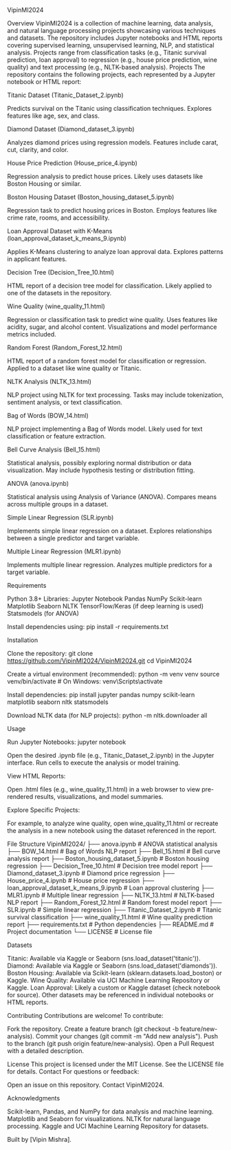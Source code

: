 VipinMI2024

Overview
VipinMI2024 is a collection of machine learning, data analysis, and natural language processing projects showcasing various techniques and datasets. The repository includes Jupyter notebooks and HTML reports covering supervised learning, unsupervised learning, NLP, and statistical analysis. Projects range from classification tasks (e.g., Titanic survival prediction, loan approval) to regression (e.g., house price prediction, wine quality) and text processing (e.g., NLTK-based analysis).
Projects
The repository contains the following projects, each represented by a Jupyter notebook or HTML report:

Titanic Dataset (Titanic_Dataset_2.ipynb)

Predicts survival on the Titanic using classification techniques.
Explores features like age, sex, and class.


Diamond Dataset (Diamond_dataset_3.ipynb)

Analyzes diamond prices using regression models.
Features include carat, cut, clarity, and color.


House Price Prediction (House_price_4.ipynb)

Regression analysis to predict house prices.
Likely uses datasets like Boston Housing or similar.


Boston Housing Dataset (Boston_housing_dataset_5.ipynb)

Regression task to predict housing prices in Boston.
Employs features like crime rate, rooms, and accessibility.


Loan Approval Dataset with K-Means (loan_approval_dataset_k_means_9.ipynb)

Applies K-Means clustering to analyze loan approval data.
Explores patterns in applicant features.


Decision Tree (Decision_Tree_10.html)

HTML report of a decision tree model for classification.
Likely applied to one of the datasets in the repository.


Wine Quality (wine_quality_11.html)

Regression or classification task to predict wine quality.
Uses features like acidity, sugar, and alcohol content.
Visualizations and model performance metrics included.


Random Forest (Random_Forest_12.html)

HTML report of a random forest model for classification or regression.
Applied to a dataset like wine quality or Titanic.


NLTK Analysis (NLTK_13.html)

NLP project using NLTK for text processing.
Tasks may include tokenization, sentiment analysis, or text classification.


Bag of Words (BOW_14.html)

NLP project implementing a Bag of Words model.
Likely used for text classification or feature extraction.


Bell Curve Analysis (Bell_15.html)

Statistical analysis, possibly exploring normal distribution or data visualization.
May include hypothesis testing or distribution fitting.


ANOVA (anova.ipynb)

Statistical analysis using Analysis of Variance (ANOVA).
Compares means across multiple groups in a dataset.


Simple Linear Regression (SLR.ipynb)

Implements simple linear regression on a dataset.
Explores relationships between a single predictor and target variable.


Multiple Linear Regression (MLR1.ipynb)

Implements multiple linear regression.
Analyzes multiple predictors for a target variable.



Requirements

Python 3.8+
Libraries:
Jupyter Notebook
Pandas
NumPy
Scikit-learn
Matplotlib
Seaborn
NLTK
TensorFlow/Keras (if deep learning is used)
Statsmodels (for ANOVA)



Install dependencies using:
pip install -r requirements.txt

Installation

Clone the repository:
git clone https://github.com/VipinMI2024/VipinMI2024.git
cd VipinMI2024


Create a virtual environment (recommended):
python -m venv venv
source venv/bin/activate  # On Windows: venv\Scripts\activate


Install dependencies:
pip install jupyter pandas numpy scikit-learn matplotlib seaborn nltk statsmodels


Download NLTK data (for NLP projects):
python -m nltk.downloader all



Usage

Run Jupyter Notebooks:
jupyter notebook


Open the desired .ipynb file (e.g., Titanic_Dataset_2.ipynb) in the Jupyter interface.
Run cells to execute the analysis or model training.


View HTML Reports:

Open .html files (e.g., wine_quality_11.html) in a web browser to view pre-rendered results, visualizations, and model summaries.


Explore Specific Projects:

For example, to analyze wine quality, open wine_quality_11.html or recreate the analysis in a new notebook using the dataset referenced in the report.



File Structure
VipinMI2024/
├── anova.ipynb                       # ANOVA statistical analysis
├── BOW_14.html                      # Bag of Words NLP report
├── Bell_15.html                     # Bell curve analysis report
├── Boston_housing_dataset_5.ipynb   # Boston housing regression
├── Decision_Tree_10.html            # Decision tree model report
├── Diamond_dataset_3.ipynb          # Diamond price regression
├── House_price_4.ipynb              # House price regression
├── loan_approval_dataset_k_means_9.ipynb  # Loan approval clustering
├── MLR1.ipynb                       # Multiple linear regression
├── NLTK_13.html                     # NLTK-based NLP report
├── Random_Forest_12.html            # Random forest model report
├── SLR.ipynb                        # Simple linear regression
├── Titanic_Dataset_2.ipynb          # Titanic survival classification
├── wine_quality_11.html             # Wine quality prediction report
├── requirements.txt                 # Python dependencies
├── README.md                       # Project documentation
└── LICENSE                         # License file

Datasets

Titanic: Available via Kaggle or Seaborn (sns.load_dataset('titanic')).
Diamond: Available via Kaggle or Seaborn (sns.load_dataset('diamonds')).
Boston Housing: Available via Scikit-learn (sklearn.datasets.load_boston) or Kaggle.
Wine Quality: Available via UCI Machine Learning Repository or Kaggle.
Loan Approval: Likely a custom or Kaggle dataset (check notebook for source).
Other datasets may be referenced in individual notebooks or HTML reports.

Contributing
Contributions are welcome! To contribute:

Fork the repository.
Create a feature branch (git checkout -b feature/new-analysis).
Commit your changes (git commit -m "Add new analysis").
Push to the branch (git push origin feature/new-analysis).
Open a Pull Request with a detailed description.

License
This project is licensed under the MIT License. See the LICENSE file for details.
Contact
For questions or feedback:

Open an issue on this repository.
Contact VipinMI2024.

Acknowledgments

Scikit-learn, Pandas, and NumPy for data analysis and machine learning.
Matplotlib and Seaborn for visualizations.
NLTK for natural language processing.
Kaggle and UCI Machine Learning Repository for datasets.


Built by [Vipin Mishra].

